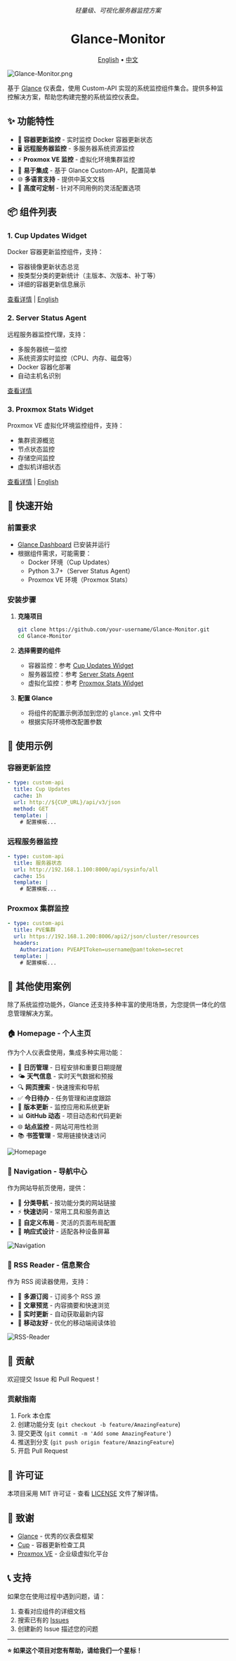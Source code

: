 <p align="center"><em>轻量级、可视化服务器监控方案</em></p>
<h1 align="center">Glance-Monitor</h1>
<p align="center"><a href="README_EN.md">English</a> • <a href="./README.md">中文</a> </p>

![Glance-Monitor.png](./images/Glance-Monitor.png)

基于 [Glance](https://github.com/glanceapp/glance) 仪表盘，使用 Custom-API 实现的系统监控组件集合。提供多种监控解决方案，帮助您构建完整的系统监控仪表盘。

## ✨ 功能特性

- 🐳 **容器更新监控** - 实时监控 Docker 容器更新状态
- 🖥️ **远程服务器监控** - 多服务器系统资源监控
- ⚡ **Proxmox VE 监控** - 虚拟化环境集群监控
- 🔧 **易于集成** - 基于 Glance Custom-API，配置简单
- 🌐 **多语言支持** - 提供中英文文档
- 🎨 **高度可定制** - 针对不同用例的灵活配置选项

## 📦 组件列表

### 1. Cup Updates Widget
Docker 容器更新监控组件，支持：
- 容器镜像更新状态总览
- 按类型分类的更新统计（主版本、次版本、补丁等）
- 详细的容器更新信息展示

[查看详情](./cup-updates-widget/README.md) | [English](./cup-updates-widget/README_EN.md)

### 2. Server Status Agent
远程服务器监控代理，支持：
- 多服务器统一监控
- 系统资源实时监控（CPU、内存、磁盘等）
- Docker 容器化部署
- 自动主机名识别

[查看详情](./server-status-agent/README.md)

### 3. Proxmox Stats Widget
Proxmox VE 虚拟化环境监控组件，支持：
- 集群资源概览
- 节点状态监控
- 存储空间监控
- 虚拟机详细状态

[查看详情](./proxmox-stats-widget/README.md) | [English](./proxmox-stats-widget/README_EN.md)

## 🚀 快速开始

### 前置要求

- [Glance Dashboard](https://github.com/glanceapp/glance) 已安装并运行
- 根据组件需求，可能需要：
  - Docker 环境（Cup Updates）
  - Python 3.7+（Server Status Agent）
  - Proxmox VE 环境（Proxmox Stats）

### 安装步骤

1. **克隆项目**
   ```bash
   git clone https://github.com/your-username/Glance-Monitor.git
   cd Glance-Monitor
   ```

2. **选择需要的组件**
   - 容器监控：参考 [Cup Updates Widget](./cup-updates-widget/README.md)
   - 服务器监控：参考 [Server Stats Agent](./server-stats-agent/README.md)
   - 虚拟化监控：参考 [Proxmox Stats Widget](./proxmox-stats-widget/README.md)

3. **配置 Glance**
   - 将组件的配置示例添加到您的 `glance.yml` 文件中
   - 根据实际环境修改配置参数

## 📖 使用示例

### 容器更新监控
```yaml
- type: custom-api
  title: Cup Updates
  cache: 1h
  url: http://${CUP_URL}/api/v3/json
  method: GET
  template: |
    # 配置模板...
```

### 远程服务器监控
```yaml
- type: custom-api
  title: 服务器状态
  url: http://192.168.1.100:8000/api/sysinfo/all
  cache: 15s
  template: |
    # 配置模板...
```

### Proxmox 集群监控
```yaml
- type: custom-api
  title: PVE集群
  url: https://192.168.1.200:8006/api2/json/cluster/resources
  headers:
    Authorization: PVEAPIToken=username@pam!token=secret
  template: |
    # 配置模板...
```

## 🎯 其他使用案例

除了系统监控功能外，Glance 还支持多种丰富的使用场景，为您提供一体化的信息管理解决方案。

### 🏠 Homepage - 个人主页
作为个人仪表盘使用，集成多种实用功能：
- 📅 **日历管理** - 日程安排和重要日期提醒
- 🌤️ **天气信息** - 实时天气数据和预报
- 🔍 **网页搜索** - 快速搜索和导航
- ✅ **今日待办** - 任务管理和进度跟踪
- 🔄 **版本更新** - 监控应用和系统更新
- 📊 **GitHub 动态** - 项目动态和代码更新
- 🌐 **站点监控** - 网站可用性检测
- 📚 **书签管理** - 常用链接快速访问

![Homepage](./images/Homepage.png)

### 🧭 Navigation - 导航中心
作为网站导航页使用，提供：
- 🎯 **分类导航** - 按功能分类的网站链接
- ⚡ **快速访问** - 常用工具和服务直达
- 🎨 **自定义布局** - 灵活的页面布局配置
- 📱 **响应式设计** - 适配各种设备屏幕

![Navigation](./images/Navigation.png)

### 📰 RSS Reader - 信息聚合
作为 RSS 阅读器使用，支持：
- 📡 **多源订阅** - 订阅多个 RSS 源
- 📖 **文章预览** - 内容摘要和快速浏览
- 🔄 **实时更新** - 自动获取最新内容
- 📱 **移动友好** - 优化的移动端阅读体验

![RSS-Reader](./images/RSS-Reader.png)

## 🤝 贡献

欢迎提交 Issue 和 Pull Request！

### 贡献指南

1. Fork 本仓库
2. 创建功能分支 (`git checkout -b feature/AmazingFeature`)
3. 提交更改 (`git commit -m 'Add some AmazingFeature'`)
4. 推送到分支 (`git push origin feature/AmazingFeature`)
5. 开启 Pull Request

## 📄 许可证

本项目采用 MIT 许可证 - 查看 [LICENSE](LICENSE) 文件了解详情。

## 🙏 致谢

- [Glance](https://github.com/glanceapp/glance) - 优秀的仪表盘框架
- [Cup](https://github.com/gethomepage/homepage) - 容器更新检查工具
- [Proxmox VE](https://www.proxmox.com/) - 企业级虚拟化平台

## 📞 支持

如果您在使用过程中遇到问题，请：

1. 查看对应组件的详细文档
2. 搜索已有的 [Issues](../../issues)
3. 创建新的 Issue 描述您的问题

---

**⭐ 如果这个项目对您有帮助，请给我们一个星标！**

